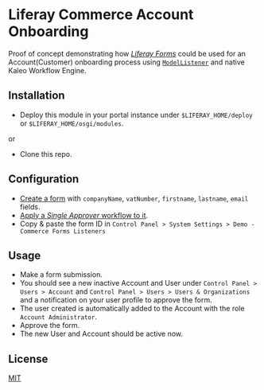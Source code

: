 # Liferay Commerce Account Onboarding

Proof of concept demonstrating how
[*Liferay Forms*](https://learn.liferay.com/dxp/7.x/en/process-automation/forms/user-guide/introduction-to-forms.html)
could be used for an Account(Customer) onboarding process using
[`ModelListener`](https://learn.liferay.com/dxp/7.x/en/liferay-internals/extending-liferay/creating-a-model-listener.html?highlight=modellistener) and native Kaleo Workflow Engine.

## Installation

- Deploy this module in your portal instance under `$LIFERAY_HOME/deploy` or `$LIFERAY_HOME/osgi/modules`.

or

- Clone this repo.
 
## Configuration

- [Create a form](https://learn.liferay.com/dxp/7.x/en/process-automation/forms/user-guide/creating-forms.html)
with `companyName`, `vatNumber`, `firstname`, `lastname`, `email` fields.
- [Apply a *Single Approver* workflow to it](https://learn.liferay.com/dxp/7.x/en/process-automation/workflow/user-guide/activating-workflow.html#forms).
- Copy & paste the form ID in `Control Panel > System Settings > Demo - Commerce Forms Listeners`

## Usage

- Make a form submission.
- You should see a new inactive Account and User under `Control Panel > Users > Account` and `Control Panel > Users > Users & Organizations` 
and a notification on your user profile to approve the form.
- The user created is automatically added to the Account with the role `Account Administrator`.
- Approve the form.
- The new User and Account should be active now.

## License

[MIT](LICENSE)
